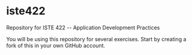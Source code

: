 # iste422
Repository for ISTE 422 -- Application Development Practices


You will be using this repository for several exercises.  Start by creating a fork of this in your own GitHub account.
